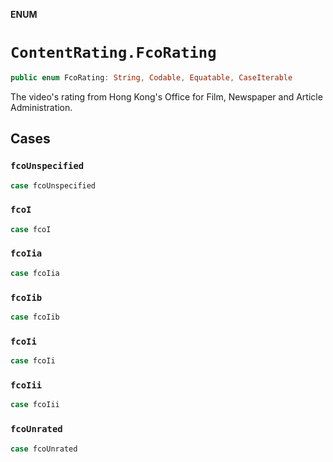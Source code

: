 **ENUM**

# `ContentRating.FcoRating`

```swift
public enum FcoRating: String, Codable, Equatable, CaseIterable
```

The video's rating from Hong Kong's Office for Film, Newspaper and Article Administration.

## Cases
### `fcoUnspecified`

```swift
case fcoUnspecified
```

### `fcoI`

```swift
case fcoI
```

### `fcoIia`

```swift
case fcoIia
```

### `fcoIib`

```swift
case fcoIib
```

### `fcoIi`

```swift
case fcoIi
```

### `fcoIii`

```swift
case fcoIii
```

### `fcoUnrated`

```swift
case fcoUnrated
```
